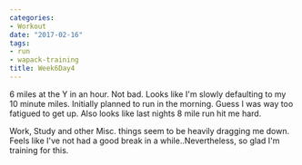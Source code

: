 ```yaml
---
categories:
- Workout
date: "2017-02-16"
tags:
- run
- wapack-training
title: Week6Day4
---
```


6 miles at the Y in an hour. Not bad. Looks like I'm slowly defaulting to my 10 minute miles. Initially planned to run in the morning. Guess I was way too fatigued to get up. Also looks like last nights 8 mile run hit me hard.

Work, Study and other Misc. things seem to be heavily dragging me down. Feels like I've not had a good break in a while..Nevertheless, so glad I'm training for this.
